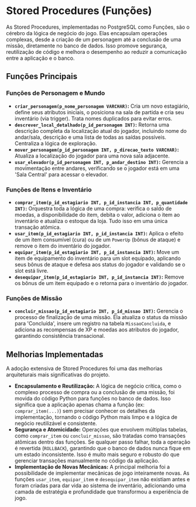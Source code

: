 # Stored Procedures (Funções)

As Stored Procedures, implementadas no PostgreSQL como Funções, são o cérebro da lógica de negócio do jogo. Elas encapsulam operações complexas, desde a criação de um personagem até a conclusão de uma missão, diretamente no banco de dados. Isso promove segurança, reutilização de código e melhora o desempenho ao reduzir a comunicação entre a aplicação e o banco.

## Funções Principais

### Funções de Personagem e Mundo

-   **`criar_personagem(p_nome_personagem VARCHAR)`:** Cria um novo estagiário, define seus atributos iniciais, o posiciona na sala de partida e cria seu inventário (via trigger). Trata nomes duplicados para evitar erros.
-   **`descrever_local_detalhado(p_id_personagem INT)`:** Retorna uma descrição completa da localização atual do jogador, incluindo nome do andar/sala, descrição e uma lista de todas as saídas possíveis. Centraliza a lógica de exploração.
-   **`mover_personagem(p_id_personagem INT, p_direcao_texto VARCHAR)`:** Atualiza a localização do jogador para uma nova sala adjacente.
-   **`usar_elevador(p_id_personagem INT, p_andar_destino INT)`:** Gerencia a movimentação entre andares, verificando se o jogador está em uma 'Sala Central' para acessar o elevador.

### Funções de Itens e Inventário

-   **`comprar_item(p_id_estagiario INT, p_id_instancia INT, p_quantidade INT)`:** Orquestra toda a lógica de uma compra: verifica o saldo de moedas, a disponibilidade do item, debita o valor, adiciona o item ao inventário e atualiza o estoque da loja. Tudo isso em uma única transação atômica.
-   **`usar_item(p_id_estagiario INT, p_id_instancia INT)`:** Aplica o efeito de um item consumível (cura) ou de um `PowerUp` (bônus de ataque) e remove o item do inventário do jogador.
-   **`equipar_item(p_id_estagiario INT, p_id_instancia INT)`:** Move um item de equipamento do inventário para um slot equipado, aplicando seus bônus de ataque e defesa aos status do jogador e validando se o slot está livre.
-   **`desequipar_item(p_id_estagiario INT, p_id_instancia INT)`:** Remove os bônus de um item equipado e o retorna para o inventário do jogador.

### Funções de Missão

-   **`concluir_missao(p_id_estagiario INT, p_id_missao INT)`:** Gerencia o processo de finalização de uma missão. Ela atualiza o status da missão para 'Concluída', insere um registro na tabela `MissaoConcluida`, e adiciona as recompensas de XP e moedas aos atributos do jogador, garantindo consistência transacional.

## Melhorias Implementadas

A adoção extensiva de Stored Procedures foi uma das melhorias arquiteturais mais significativas do projeto.

-   **Encapsulamento e Reutilização:** A lógica de negócio crítica, como o complexo processo de compra ou a conclusão de uma missão, foi movida do código Python para funções no banco de dados. Isso significa que a aplicação apenas chama a função (ex: `comprar_item(...)`) sem precisar conhecer os detalhes da implementação, tornando o código Python mais limpo e a lógica de negócio reutilizável e consistente.
-   **Segurança e Atomicidade:** Operações que envolvem múltiplas tabelas, como `comprar_item` ou `concluir_missao`, são tratadas como transações atômicas dentro das funções. Se qualquer passo falhar, toda a operação é revertida (`ROLLBACK`), garantindo que o banco de dados nunca fique em um estado inconsistente. Isso é muito mais seguro e robusto do que gerenciar transações manualmente no código da aplicação.
-   **Implementação de Novas Mecânicas:** A principal melhoria foi a possibilidade de implementar mecânicas de jogo inteiramente novas. As funções `usar_item`, `equipar_item` e `desequipar_item` não existiam antes e foram criadas para dar vida ao sistema de inventário, adicionando uma camada de estratégia e profundidade que transformou a experiência de jogo.
